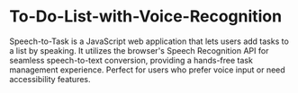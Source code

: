 # To-Do-List-with-Voice-Recognition
Speech-to-Task is a JavaScript web application that lets users add tasks to a list by speaking. It utilizes the browser's Speech Recognition API for seamless speech-to-text conversion, providing a hands-free task management experience. Perfect for users who prefer voice input or need accessibility features.

